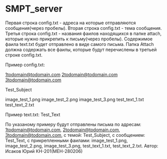 # SMPT_server
Первая строка config.txt - адреса на которые отправляются сообщения(через пробелы).
Вторая строка config.txt - тема сообщения.
Третья строка config.txt - названия фаилов находящихся в папке attach, которые нужно прикрепить к письму(через пробелы).
Содержимое фаила text.txt будет отправлено в виде самого письма.
Папка Attach должна содержать все фаилы, которые будут перечислены в третьей строке config.txt.


Пример config.txt:

1todomain@todomain.com 2todomain@todomain.com 3todomain@todomain.com

Test_Subject

image_test_1.png image_test_2.png image_test_3.png test_text_1.txt test_text_2.txt

Пример text.txt:
Test_Text

По указаному примеру будут отправлены письма по адресам: 1todomain@todomain.com, 2todomain@todomain.com, 3todomain@todomain.com, с темой: Test_Subject, с сообщением: Test_Text, c прикрепленными фаилами: image_test_1.png, image_test_2.png, image_test_3.png, test_text_1.txt, test_text_2.txt.
Автор: Исаков Юрий КН-201(МЕН-280206)
